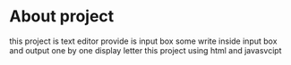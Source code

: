 # About project
this project is text editor provide is input box some write inside input box and output one by one display letter 
this project using html and javasvcipt